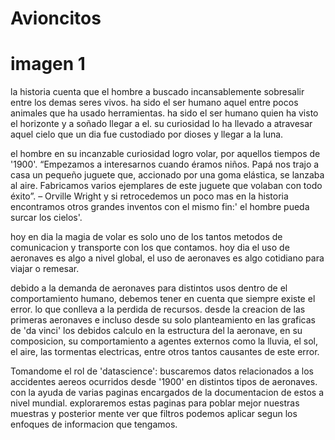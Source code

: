 # Avioncitos

# imagen 1

la historia cuenta que el hombre a buscado incansablemente sobresalir entre los demas seres vivos.
ha sido el ser humano aquel entre pocos animales que ha usado herramientas.
ha sido el ser humano quien ha visto el horizonte y a soñado llegar a el.
su curiosidad lo ha llevado a atravesar aquel cielo que un dia fue custodiado por dioses y llegar a la luna.

el hombre en su incanzable curiosidad logro volar, por aquellos tiempos de '1900'.
“Empezamos a interesarnos cuando éramos niños. Papá nos trajo a casa un pequeño juguete que, accionado por una goma elástica, se lanzaba al aire. Fabricamos varios ejemplares de este juguete que volaban con todo éxito”. – Orville Wright
y si retrocedemos un poco mas en la historia encontramos otros grandes inventos con el mismo fin:' el hombre pueda surcar los cielos'.

hoy en dia la magia de volar es solo uno de los tantos metodos de comunicacion y transporte con los que contamos.
hoy dia el uso de aeronaves es algo a nivel global, el uso de aeronaves es algo cotidiano para viajar o remesar.

debido a la demanda de aeronaves para distintos usos dentro de el comportamiento humano, debemos tener en cuenta que siempre existe el error. lo que conlleva a la perdida de recursos. desde la creacion de las primeras aeronaves e incluso desde su solo planteamiento en las graficas de 'da vinci' los debidos calculo en la estructura del la aeronave, en su composicion, su comportamiento a agentes externos como la lluvia, el sol, el aire, las tormentas electricas, entre otros tantos causantes de este error.

Tomandome el rol de 'datascience': buscaremos datos relacionados a los accidentes aereos ocurridos desde '1900' en distintos tipos de aeronaves. con la ayuda de varias paginas encargados de la documentacion de estos a nivel mundial.
exploraremos estas paginas para poblar mejor nuestras muestras y posterior mente ver que filtros podemos aplicar segun los enfoques de informacion que tengamos.
